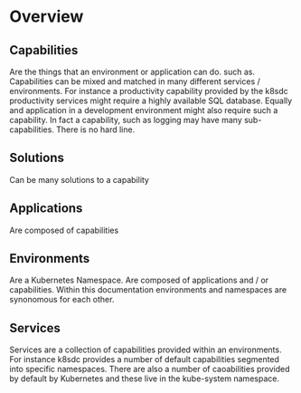# Overview

## Capabilities

Are the things that an environment or application can do. such as.  Capabilities can be mixed and matched in many different services / environments.  For instance a productivity capability provided by the k8sdc productivity services might require a highly available SQL database.  Equally and application in a development environment might also require such a capability.  In fact a capability, such as logging may have many sub-capabilities.  There is no hard line.

## Solutions

Can be many solutions to a capability

## Applications

Are composed of capabilities

## Environments

Are a Kubernetes Namespace.  Are composed of applications and / or capabilities.  Within this documentation environments and namespaces are synonomous for each other.

## Services

Services are a collection of capabilities provided within an environments.  For instance k8sdc provides a number of default capabilities segmented into specific namespaces.  There are also a number of caoabilities provided by default by Kubernetes and these live in the kube-system namespace.